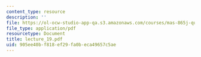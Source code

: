 ```yaml
---
content_type: resource
description: ''
file: https://ol-ocw-studio-app-qa.s3.amazonaws.com/courses/mas-865j-quantum-information-science-spring-2006/905ee40bf818ef29fa0beca49657c5ae_lecture_19.pdf
file_type: application/pdf
resourcetype: Document
title: lecture_19.pdf
uid: 905ee40b-f818-ef29-fa0b-eca49657c5ae
---
```

